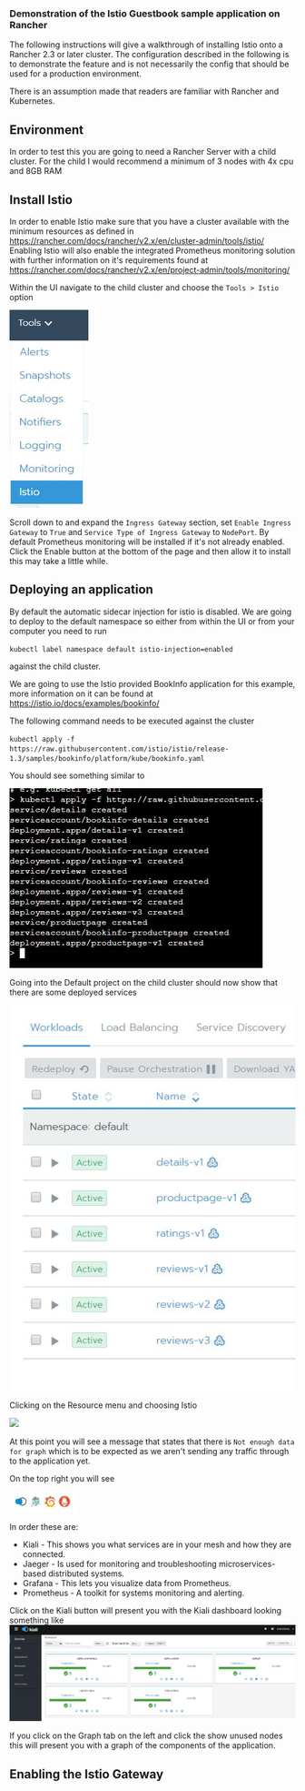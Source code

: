 ### Demonstration of the Istio Guestbook sample application on Rancher

The following instructions will give a walkthrough of installing Istio onto a Rancher 2.3 or later cluster.
The configuration described in the following is to demonstrate the feature and is not necessarily the config that should be used for a production environment.

There is an assumption made that readers are familiar with Rancher and Kubernetes.

## Environment
In order to test this you are going to need a Rancher Server with a child cluster.
For the child I would recommend a minimum of 3 nodes with 4x cpu and 8GB RAM 

## Install Istio
In order to enable Istio make sure that you have a cluster available with the minimum resources as defined in https://rancher.com/docs/rancher/v2.x/en/cluster-admin/tools/istio/
Enabling Istio will also enable the integrated Prometheus monitoring solution with further information on it's requirements found at https://rancher.com/docs/rancher/v2.x/en/project-admin/tools/monitoring/

Within the UI navigate to the child cluster and choose the `Tools > Istio` option

![](images/tools-menu.jpg)

Scroll down to and expand the `Ingress Gateway` section, set `Enable Ingress Gateway` to `True` and `Service Type of Ingress Gateway` to `NodePort`.
By default Prometheus monitoring will be installed if it's not already enabled.
Click the Enable button at the bottom of the page and then allow it to install this may take a little while.

## Deploying an application

By default the automatic sidecar injection for istio is disabled. We are going to deploy to the default namespace so either from within the UI or from your computer you need to run 

`kubectl label namespace default istio-injection=enabled` 

against the child cluster.

We are going to use the Istio provided BookInfo application for this example, more information on it can be found at https://istio.io/docs/examples/bookinfo/

The following command needs to be executed against the cluster 

`kubectl apply -f https://raw.githubusercontent.com/istio/istio/release-1.3/samples/bookinfo/platform/kube/bookinfo.yaml`

You should see something similar to

![](images/kubectl-deploy.jpg)

Going into the Default project on the child cluster should now show that there are some deployed services

![](images/rancher-deployed.jpg)

Clicking on the Resource menu and choosing Istio

![](images/project-resource.jpg)

At this point you will see a message that states that there is `Not enough data for graph` which is to be expected as we aren't sending any traffic through to the application yet.

On the top right you will see

![](images/istio-buttons.jpg)

In order these are:
* Kiali - This shows you what services are in your mesh and how they are connected.
* Jaeger - Is used for monitoring and troubleshooting microservices-based distributed systems.
* Grafana - This lets you visualize data from Prometheus.
* Prometheus - A toolkit for systems monitoring and alerting.

Click on the Kiali button will present you with the Kiali dashboard looking something like
![](images/kiali-dashboard.jpg)

If you click on the Graph tab on the left and click the show unused nodes this will present you with a graph of the components of the application.

## Enabling the Istio Gateway


